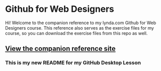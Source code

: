 Github for Web Designers
========================

Hi! Welcome to the companion reference to my lynda.com Github for Web Designers course. This reference also serves as the exercise files for my course, so you can download the exercise files from this repo as well.

## [View the companion reference site](http://simpleprimate.com/github-for-web-designers/)

### This is my new README for my GitHub Desktop Lesson
